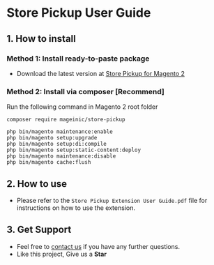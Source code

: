 # Store Pickup User Guide

## 1. How to install

### Method 1: Install ready-to-paste package

- Download the latest version at [Store Pickup for Magento 2](https://www.mageinic.com/store-pickup.html)

### Method 2: Install via composer [Recommend]

Run the following command in Magento 2 root folder

```
composer require mageinic/store-pickup

php bin/magento maintenance:enable
php bin/magento setup:upgrade
php bin/magento setup:di:compile
php bin/magento setup:static-content:deploy
php bin/magento maintenance:disable
php bin/magento cache:flush
```

## 2. How to use

- Please refer to the `Store Pickup Extension User Guide.pdf` file for instructions on how to use the extension.

## 3. Get Support

- Feel free to [contact us](https://www.mageinic.com/contact.html) if you have any further questions.
- Like this project, Give us a **Star**